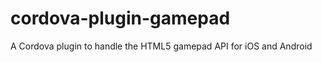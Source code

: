 cordova-plugin-gamepad
======================

A Cordova plugin to handle the HTML5 gamepad API for iOS and Android
